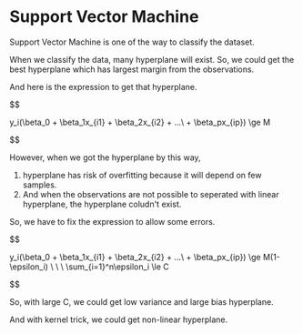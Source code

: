 # Support Vector Machine

Support Vector Machine is one of the way to classify the dataset.

When we classify the data, many hyperplane will exist. So, we could get the best hyperplane which has largest margin from the observations.

And here is the expression to get that hyperplane.

$$

y_i(\beta_0 + \beta_1x_{i1} + \beta_2x_{i2} + ...\ + \beta_px_{ip}) \ge M

$$

However, when we got the hyperplane by this way, 
1. hyperplane has risk of overfitting because it will depend on few samples. 
2. And when the observations are not possible to seperated with linear hyperplane, the hyperplane coludn't exist.

So, we have to fix the expression to allow some errors.

$$

y_i(\beta_0 + \beta_1x_{i1} + \beta_2x_{i2} + ...\ + \beta_px_{ip}) \ge M(1-\epsilon_i) \\
 \ \\
\sum_{i=1}^n\epsilon_i \le C

$$

So, with large C, we could get low variance and large bias hyperplane.

And with kernel trick, we could get non-linear hyperplane.

